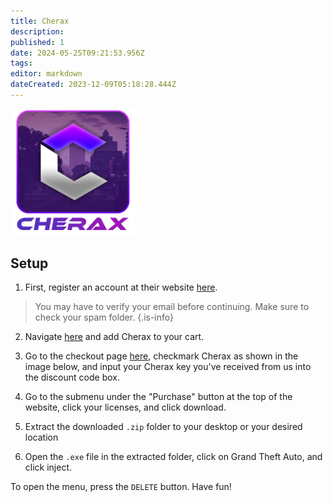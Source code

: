 ```yaml
---
title: Cherax
description: 
published: 1
date: 2024-05-25T09:21:53.956Z
tags: 
editor: markdown
dateCreated: 2023-12-09T05:18:28.444Z
---
```


<img src="/cherax2.png" alt="cherax-logo" width="200"/>

## Setup
1. First, register an account at their website [here](https://cherax.menu/).
> You may have to verify your email before continuing. Make sure to check your spam folder.
> {.is-info}
2. Navigate [here](https://cherax.vip/store/cherax.1/purchase) and add Cherax to your cart.

3. Go to the checkout page [here](https://cherax.vip/store/checkout), checkmark Cherax as shown in the image below, and input your Cherax key you've received from us into the discount code box.

4. Go to the submenu under the \"Purchase\" button at the top of the website, click your licenses, and click download.

5. Extract the downloaded `.zip` folder to your desktop or your desired location

6. Open the `.exe` file in the extracted folder, click on Grand Theft Auto, and click inject.

To open the menu, press the `DELETE` button. Have fun!